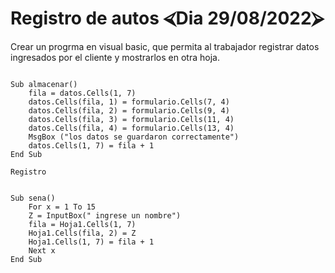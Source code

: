# Registro de autos ⮘Dia 29/08/2022⮚

Crear un progrma en visual basic, que permita al trabajador registrar datos ingresados por el cliente y mostrarlos en otra hoja.

~~~

Sub almacenar()
    fila = datos.Cells(1, 7)
    datos.Cells(fila, 1) = formulario.Cells(7, 4)
    datos.Cells(fila, 2) = formulario.Cells(9, 4)
    datos.Cells(fila, 3) = formulario.Cells(11, 4)
    datos.Cells(fila, 4) = formulario.Cells(13, 4)
    MsgBox ("los datos se guardaron correctamente")
    datos.Cells(1, 7) = fila + 1
End Sub

Registro


Sub sena()
    For x = 1 To 15
    Z = InputBox(" ingrese un nombre")
    fila = Hoja1.Cells(1, 7)
    Hoja1.Cells(fila, 2) = Z
    Hoja1.Cells(1, 7) = fila + 1
    Next x
End Sub

~~~
 
  